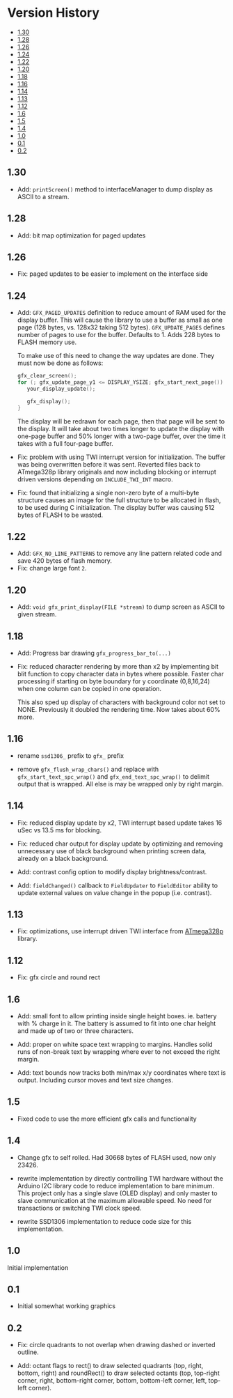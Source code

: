# Version History

[TOC]: #

- [1.30](#130)
- [1.28](#128)
- [1.26](#126)
- [1.24](#124)
- [1.22](#122)
- [1.20](#120)
- [1.18](#118)
- [1.16](#116)
- [1.14](#114)
- [1.13](#113)
- [1.12](#112)
- [1.6](#16)
- [1.5](#15)
- [1.4](#14)
- [1.0](#10)
- [0.1](#01)
- [0.2](#02)


## 1.30

* Add: `printScreen()` method to interfaceManager to dump display as
  ASCII to a stream.

## 1.28

* Add: bit map optimization for paged updates

## 1.26

* Fix: paged updates to be easier to implement on the interface side

## 1.24

* Add: `GFX_PAGED_UPDATES` definition to reduce amount of RAM used for
  the display buffer. This will cause the library to use a buffer as
  small as one page (128 bytes, vs. 128x32 taking 512 bytes).
  `GFX_UPDATE_PAGES` defines number of pages to use for the buffer.
  Defaults to 1. Adds 228 bytes to FLASH memory use.

  To make use of this need to change the way updates are done. They must
  now be done as follows:

  ```c
  gfx_clear_screen();
  for (; gfx_update_page_y1 <= DISPLAY_YSIZE; gfx_start_next_page()) { 
     your_display_update();

     gfx_display();
  }
  ```

  The display will be redrawn for each page, then that page will be sent
  to the display. It will take about two times longer to update the
  display with one-page buffer and 50% longer with a two-page buffer,
  over the time it takes with a full four-page buffer.

* Fix: problem with using TWI interrupt version for initialization. The
  buffer was being overwritten before it was sent. Reverted files back
  to ATmega328p library originals and now including blocking or
  interrupt driven versions depending on `INCLUDE_TWI_INT` macro.

* Fix: found that initializing a single non-zero byte of a multi-byte
  structure causes an image for the full structure to be allocated in
  flash, to be used during C initialization. The display buffer was
  causing 512 bytes of FLASH to be wasted.

## 1.22

* Add: `GFX_NO_LINE_PATTERNS` to remove any line pattern related code
  and save 420 bytes of flash memory.
* Fix: change large font `2`.

## 1.20

* Add: `void gfx_print_display(FILE *stream)` to dump screen as ASCII to
  given stream.

## 1.18

* Add: Progress bar drawing `gfx_progress_bar_to(...)`

* Fix: reduced character rendering by more than x2 by implementing bit
  blit function to copy character data in bytes where possible. Faster
  char processing if starting on byte boundary for y coordinate
  (0,8,16,24) when one column can be copied in one operation.

  This also sped up display of characters with background color not set
  to NONE. Previously it doubled the rendering time. Now takes about 60%
  more.

## 1.16

* rename `ssd1306_` prefix to `gfx_` prefix

* remove `gfx_flush_wrap_chars()` and replace with
  `gfx_start_text_spc_wrap()` and `gfx_end_text_spc_wrap()` to delimit
  output that is wrapped. All else is may be wrapped only by right
  margin.

## 1.14

* Fix: reduced display update by x2, TWI interrupt based update takes 16
  uSec vs 13.5 ms for blocking.

* Fix: reduced char output for display update by optimizing and removing
  unnecessary use of black background when printing screen data, already
  on a black background.

* Add: contrast config option to modify display brightness/contrast.

* Add: `fieldChanged()` callback to `FieldUpdater` to `FieldEditor`
  ability to update external values on value change in the popup (i.e.
  contrast).

## 1.13

* Fix: optimizations, use interrupt driven TWI interface from
  [ATmega328p](https://github.com/goessl/ATmega328P) library.

## 1.12

* Fix: gfx circle and round rect

## 1.6

* Add: small font to allow printing inside single height boxes. ie.
  battery with % charge in it. The battery is assumed to fit into one
  char height and made up of two or three characters.

* Add: proper on white space text wrapping to margins. Handles solid
  runs of non-break text by wrapping where ever to not exceed the right
  margin.

* Add: text bounds now tracks both min/max x/y coordinates where text is
  output. Including cursor moves and text size changes.


## 1.5

* Fixed code to use the more efficient gfx calls and functionality

## 1.4

* Change gfx to self rolled. Had 30668 bytes of FLASH used, now only
  23426\.

* rewrite implementation by directly controlling TWI hardware without
  the Arduino I2C library code to reduce implementation to bare minimum.
  This project only has a single slave (OLED display) and only master to
  slave communication at the maximum allowable speed. No need for
  transactions or switching TWI clock speed.

* rewrite SSD1306 implementation to reduce code size for this
  implementation.

## 1.0

Initial implementation


## 0.1

* Initial somewhat working graphics

## 0.2

* Fix: circle quadrants to not overlap when drawing dashed or inverted
  outline.

* Add: octant flags to rect() to draw selected quadrants (top, right,
  bottom, right) and roundRect() to draw selected octants (top,
  top-right corner, right, bottom-right corner, bottom, bottom-left
  corner, left, top-left corner).


